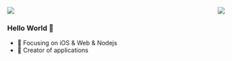 <img align="right" src="https://github-readme-stats.vercel.app/api?username=cheen&show_icons=true&icon_color=CE1D2D&text_color=718096&bg_color=00000000&hide_title=true&hide_border=true" />
<img src="https://github-readme-stats.vercel.app/api/top-langs/?username=kittenyang&layout=compact" /> 

### Hello World 👋

- :orange_book: Focusing on iOS & Web & Nodejs
- :hammer: Creator of applications
